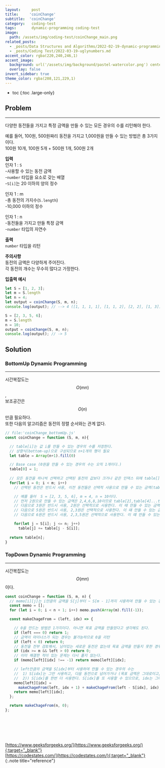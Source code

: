 ```yaml
---
layout:     post
title:     'coinChange'
subtitle:  'coinChange'
category:   coding-test 
tags:       dynamic-programming coding-test
image: 
  path: /assets/img/coding-test/coinChange_main.png
related_posts: 
  - _posts/Data Structures and Algorithms/2022-02-19-dynamic-programming.md
  - _posts/Coding Test/2022-03-19-uglynumbers.md
accent_color: rgba(220,240,246,1)
accent_image: 
  background: url('/assets/img/background/pastel-watercolor.png') center/cover 
  overlay: false
invert_sidebar: true
theme_color: rgba(208,121,229,1)
---
```


* toc
{:toc .large-only}

## Problem
---

다양한 동전들을 가지고 특정 금액을 만들 수 있는 모든 경우의 수를 리턴해야 한다.

예를 들어, 100원, 500원짜리 동전을 가지고 1,000원을 만들 수 있는 방법은 총 3가지이다. <br/>
100원 10개, 100원 5개 + 500원 1개, 500원 2개


**입력** <br/>
인자 1 : `S `<br/>
\-사용할 수 있는 동전 금액  <br/>
\-`number` 타입을 요소로 갖는 배열 <br/>
\-`S[i]`는 20 이하의 양의 정수

인자 1 : m <br/>
\-총 동전의 가지수(`S.length`) <br/>
\-10,000 이하의 정수

인자 1 : n <br/>
\-동전들을 가지고 만들 특정 금액  <br/>
\-`number` 타입의 자연수 

**출력** <br/>
`number` 타입을 리턴

**주의사항** <br/>
동전의 금액은 다양하게 주어진다. <br/>
각 동전의 개수는 무수히 많다고 가정한다.

**입출력 예시**
~~~js
let S = [1, 2, 3];
let m = S.length
let n = 4;
let output = coinChange(S, m, n);
console.log(output); // --> 4 ([1, 1, 1, 1], [1, 1, 2], [2, 2], [1, 3])

S = [2, 3, 5, 6];
m = S.length
n = 10;
output = coinChange(S, m, n);
console.log(output); // -> 5
~~~

## Solution

### BottomUp Dynamic Programming 
---

시간복잡도는 $$O(mn)$$, <br/>
보조공간은 $$O(n)$$만큼 필요하다. <br/>
또한 다음의 알고리즘은 동전의 정렬 순서와는 관계 없다. 

~~~js
// file:'coinChange_bottomUp.js'
const coinChange = function (S, m, n){

  // table[i]는 값 i를 만들 수 있는 경우의 수를 저장한다.
  // 상향식(bottom-up)으로 구성되므로 n+1개의 행이 필요
  let table = Array(n+1).fill(0)

  // Base case (0원을 만들 수 있는 경우의 수는 오직 1개이다.)
  table[0] = 1;
 
  // 모든 동전을 하나씩 선택하고 선택된 동전의 값보다 크거나 같은 인덱스 뒤에 table[] 값을 업데이트한다.
  for(let i = 0; i < m; i++)
    // 선택된 동전은 반드시 사용, 이전 동전들은 선택적 사용으로 만들 수 있는 금액(table[i])에 그 경우의 수를 업데이트 한다 .

    // 예를 들어  S = [2, 3, 5, 6], m = 4, n = 10이다.
    // 먼저 2원으로 만들 수 있는 금액은 2,4,6,8,10이므로 table[2],table[4]...table[10]을 업데이트 한다.
    // 다음으로 3원은 반드시 사용, 2원은 선택적으로 사용한다. 이 때 만들 수 있는 금액 및 그 경우의 수(3:1, 5:1, 6:1, 7:1, 8:1, 9:2, 10:1) 를 table에 업데이트 한다. 
    // 다음으로 5원은 반드시 사용, 2,3원은 선택적으로 사용한다. 이 떄 만들 수 있는 금액 및 그 경우의 수(5:1, 7:1, 8:1, 9:1, 10:2) 를 table에 업데이트 한다. 
    // 다음으로 6원은 반드시 사용, 2,3,5원은 선택적으로 사용한다. 이 떄 만들 수 있는 금액 및 그 경우의 수(6:1, 8:1, 9:1, 10:1) 를 table에 업데이트 한다. 

    for(let j = S[i]; j <= n; j++)
      table[j] += table[j - S[i]];
 
  return table[n];
}
~~~

### TopDown Dynamic Programming
---

시간복잡도는 $$O(mn)$$이다.

~~~js
const coinChange = function (S, m, n) {
  // memo[i][j]는 i만큼의 금액을 S[j]부터 ~ S[m - 1]까지 사용하여 만들 수 있는 경우의 수를 저장
  const memo = [];
  for (let i = 0; i < n + 1; i++) memo.push(Array(m).fill(-1));

  const makeChageFrom = (left, idx) => {

    // 0을 만드는 방법은 1가지이다. 아니면 목표 금액을 만들었다고 생각해도 된다.
    if (left === 0) return 1;
    // 금액이 마이너스가 되는 경우는 불가능하므로 0을 리턴
    if (left < 0) return 0;
    // 동전을 전부 검토해서, 남아있는 새로운 동전은 없는데 목표 금액을 만들지 못한 경우 (실패)
    if (idx >= m && left > 0) return 0;
    // 이미 해결한 적이 있는 문제는 다시 풀지 않는다.
    if (memo[left][idx] !== -1) return memo[left][idx];

    // left만큼의 금액을 S[idx]부터 사용하여 만들 수 있는 경우의 수는
    //  1) S[idx]는 그만 사용하고, 다음 동전으로 넘어가거나 (목표 금액은 그대로이고, idx가 증가한다.)
    //  2)) S[idx]를 한번 더 사용한다. S[idx]를 또 사용할 수 있으므로, idx는 그대로이고, 목표 금액은 S[i]만큼 줄어든다.
    memo[left][idx] =
      makeChageFrom(left, idx + 1) + makeChageFrom(left - S[idx], idx);
    return memo[left][idx];
  };

  return makeChageFrom(n, 0);
};
~~~



<br/>
<br/>
<br/>
<br/>

[https://www.geeksforgeeks.org/](https://www.geeksforgeeks.org/){:target="_blank"}<br/>
[https://codestates.com/](https://codestates.com/){:target="_blank"}<br/>
{:.note title="reference"}